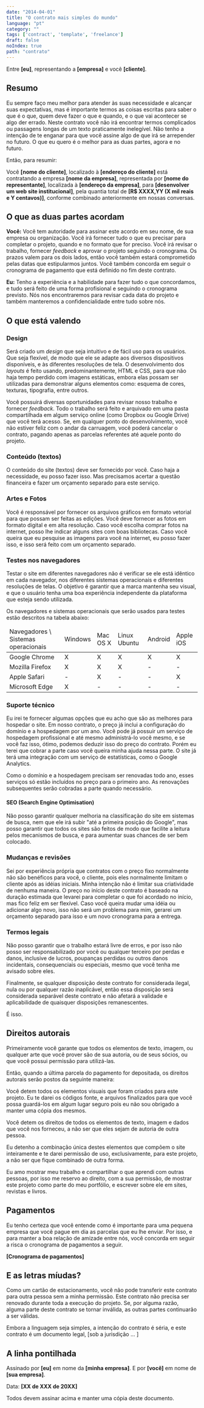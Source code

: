 ```yaml
---
date: "2014-04-01"
title: "O contrato mais simples do mundo"
language: "pt"
category: ""
tags: ['contract', 'template', 'freelance']
draft: false
noIndex: true
path: "contrato"
---
```


Entre **[eu]**, representando a **[empresa]** e você **[cliente]**.

## Resumo

Eu sempre faço meu melhor para atender às suas necessidade e alcançar suas expectativas, mas é importante termos as coisas escritas para saber o que é o que, quem deve fazer o que e quando, e o que vai acontecer se algo der errado. Neste contrato você não irá encontrar termos complicados ou passagens longas de um texto praticamente inelegível. Não tenho a intenção de te enganar para que você assine algo de que irá se arrepender no futuro. O que eu quero é o melhor para as duas partes, agora e no futuro.

Então, para resumir:

Você **[nome do cliente]**, localizado à **[endereço do cliente]** está contratando a empresa **[nome da empresa]**, representada por **[nome do representante]**, localizada à **[endereço da empresa]**, para **[desenvolver um web site institucional]**, pela quantia total de **[R$ XXXX,YY (X mil reais e Y centavos)]**, conforme combinado anteriormente em nossas conversas.

## O que as duas partes acordam

**Você:** Você tem autoridade para assinar este acordo em seu nome, de sua empresa ou organização. Você irá fornecer tudo o que eu precisar para completar o projeto, quando e no formato que for preciso. Você irá revisar o trabalho, fornecer _feedback_ e aprovar o projeto seguindo o cronograma. Os prazos valem para os dois lados, então você também estará comprometido pelas datas que estipularmos juntos. Você também concorda em seguir o cronograma de pagamento que está definido no fim deste contrato.

**Eu:** Tenho a experiência e a habilidade para fazer tudo o que concordamos, e tudo será feito de uma forma profisional e seguindo o cronograma previsto. Nós nos encontraremos para revisar cada data do projeto e também manteremos a confidencialidade entre tudo sobre nós.

## O que está valendo

### Design

Será criado um _design_ que seja intuitivo e de fácil uso para os usuários. Que seja flexível, de modo que ele se adapte aos diversos dispositivos disponíveis, e às diferentes resoluções de tela. O desenvolvimento dos _layouts_ é feito usando, predominantemente, HTML e CSS, para que não haja tempo perdido com imagens estáticas, embora elas possam ser utilizadas para demonstrar alguns elementos como: esquema de cores, texturas, tipografia, entre outros.

Você possuirá diversas oportunidades para revisar nosso trabalho e fornecer _feedback_. Todo o trabalho será feito e arquivado em uma pasta compartilhada em algum serviço online (como Dropbox ou Google Drive) que você terá acesso. Se, em qualquer ponto do desenvolvimento, você não estiver feliz com o andar da carruagem, você poderá cancelar o contrato, pagando apenas as parcelas referentes até aquele ponto do projeto.

### Conteúdo (textos)

O conteúdo do site (textos) deve ser fornecido por você. Caso haja a necessidade, eu posso fazer isso. Mas precisamos acertar a questão financeira e fazer um orçamento separado para este serviço.

### Artes e Fotos

Você é responsável por fornecer os arquivos gráficos em formato vetorial para que possam ser feitas as edições. Você deve fornecer as fotos em formato digital e em alta resolução. Caso você escolha comprar fotos na internet, posso lhe indicar alguns sites com boas bibliotecas. Caso você queira que eu pesquise as imagens para você na internet, eu posso fazer isso, e isso será feito com um orçamento separado.

### Testes nos navegadores

Testar o site em diferentes navegadores não é verificar se ele está idêntico em cada navegador, nos diferentes sistemas operacionais e diferentes resoluções de telas. O objetivo é garantir que a marca mantenha seu visual, e que o usuário tenha uma boa experiência independente da plataforma que esteja sendo utilizada.

Os navegadores e sistemas operacionais que serão usados para testes estão descritos na tabela abaixo:

<!-- Browser testing table -->

<table>
  <thead>
    <tr>
      <td>Navegadores \ Sistemas operacionais</td>
      <td>Windows</td>
      <td>Mac OS X</td>
      <td>Linux Ubuntu</td>
      <td>Android</td>
      <td>Apple iOS</td>
    </tr>
  </thead>
  <tbody>
    <tr>
      <td>Google Chrome</td>
      <td>X</td>
      <td>X</td>
      <td>X</td>
      <td>X</td>
      <td>X</td>
    </tr>
    <tr>
      <td>Mozilla Firefox</td>
      <td>X</td>
      <td>X</td>
      <td>X</td>
      <td>-</td>
      <td>-</td>
    </tr>
    <tr>
      <td>Apple Safari</td>
      <td>-</td>
      <td>X</td>
      <td>-</td>
      <td>-</td>
      <td>X</td>
    </tr>
    <tr>
      <td>Microsoft Edge</td>
      <td>X</td>
      <td>-</td>
      <td>-</td>
      <td>-</td>
      <td>-</td>
    </tr>
  </tbody>
</table>

### Suporte técnico

Eu irei te fornecer algumas opções que eu acho que são as melhores para hospedar o site. Em nosso contrato, o preço já inclui a configuração do domínio e a hospedagem por um ano. Você pode já possuir um serviço de hospedagem profissional e até mesmo administrá-lo você mesmo, e se você faz isso, ótimo, podemos deduzir isso do preço do contrato. Porém eu terei que cobrar a parte caso você queira minha ajuda nessa parte. O site já terá uma integração com um serviço de estatísticas, como o Google Analytics.

Como o domínio e a hospedagem precisam ser renovadas todo ano, esses serviços só estão incluídos no preço para o primeiro ano. As renovações subsequentes serão cobradas a parte quando necessário.

#### SEO (Search Engine Optimisation)

Não posso garantir qualquer melhoria na classificação do site em sistemas de busca, nem que ele irá subir "até a primeira posição do Google", mas posso garantir que todos os sites são feitos de modo que facilite a leitura pelos mecanismos de busca, e para aumentar suas chances de ser bem colocado.

### Mudanças e revisões

Sei por experiência própria que contratos com o preço fixo normalmente não são benéficos para você, o cliente, pois eles normalmente limitam o cliente após as idéias iniciais. Minha intenção não é limitar sua criatividade de nenhuma maneira. O preço no início deste contrato é baseado na duração estimada que levarei para completar o que foi acordado no início, mas fico feliz em ser flexível. Caso você queira mudar uma idéia ou adicionar algo novo, isso não será um problema para mim, gerarei um orçamento separado para isso e um novo cronograma para a entrega.

### Termos legais

Não posso garantir que o trabalho estará livre de erros, e por isso não posso ser responsabilizado por você ou qualquer terceiro por perdas e danos, inclusive de lucros, poupanças perdidas ou outros danos incidentais, consequenciais ou especiais, mesmo que você tenha me avisado sobre eles.

Finalmente, se qualquer disposição deste contrato for considerada ilegal, nula ou por qualquer razão inaplicável, então essa disposição será considerada separável deste contrato e não afetará a validade e aplicabilidade de quaisquer disposições remanescentes.

É isso.

## Direitos autorais

Primeiramente você garante que todos os elementos de texto, imagem, ou qualquer arte que você prover são de sua autoria, ou de seus sócios, ou que você possui permissão para utilizá-las.

Então, quando a última parcela do pagamento for depositada, os direitos autorais serão postos da seguinte maneira:

Você detem todos os elementos visuais que foram criados para este projeto. Eu te darei os códigos fonte, e arquivos finalizados para que você possa guardá-los em algum lugar seguro pois eu não sou obrigado a manter uma cópia dos mesmos.

Você detem os direitos de todos os elementos de texto, imagem e dados que você nos forneceu, a não ser que eles sejam de autoria de outra pessoa.

Eu detenho a combinação única destes elementos que compõem o site inteiramente e te darei permissão de uso, exclusivamente, para este projeto, a não ser que fique combinado de outra forma.

Eu amo mostrar meu trabalho e compartilhar o que aprendi com outras pessoas, por isso me reservo ao direito, com a sua permissão, de mostrar este projeto como parte do meu portfólio, e escrever sobre ele em sites, revistas e livros.

## Pagamentos

Eu tenho certeza que você entende como é importante para uma pequena empresa que você pague em dia as parcelas que eu lhe enviar. Por isso, e para manter a boa relação de amizade entre nós, você concorda em seguir a risca o cronograma de pagamentos a seguir.

**[Cronograma de pagamentos]**

## E as letras míudas?

Como um cartão de estacionamento, você não pode transferir este contrato para outra pessoa sem a minha permissão. Este contrato não precisa ser renovado durante toda a execução do projeto. Se, por alguma razão, alguma parte deste contrato se tornar inválida, as outras partes continuarão a ser válidas.

Embora a linguagem seja simples, a intenção do contrato é séria, e este contrato é um documento legal, [sob a jurisdição ... ]

## A linha pontilhada

Assinado por **[eu]** em nome da **[minha empresa]**. E por **[você]** em nome de **[sua empresa]**.

Data: **[XX de XXX de 20XX]**

Todos devem assinar acima e manter uma cópia deste documento.
